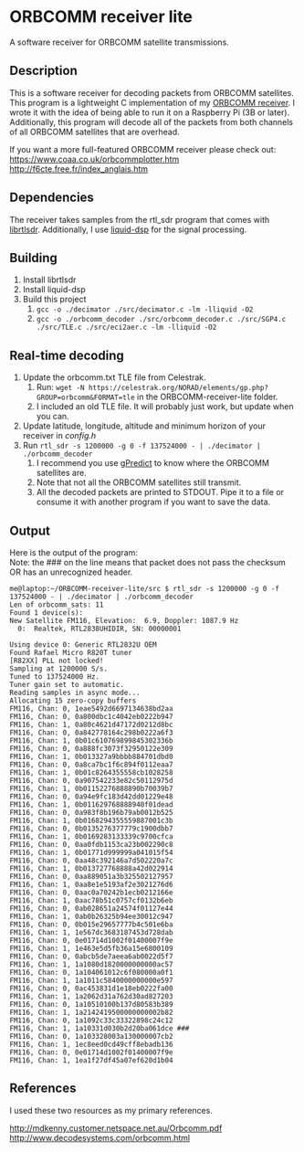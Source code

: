 # ORBCOMM receiver lite  

A software receiver for ORBCOMM satellite transmissions.  

## Description

This is a software receiver for decoding packets from ORBCOMM satellites. This program is 
a lightweight C implementation of my [ORBCOMM receiver]. I wrote it with the idea of 
being able to run it on a Raspberry Pi (3B or later). Additionally, this program will decode
all of the packets from both channels of all ORBCOMM satellites that are overhead.    

If you want a more full-featured ORBCOMM receiver please check out:  
https://www.coaa.co.uk/orbcommplotter.htm  
http://f6cte.free.fr/index_anglais.htm  

[ORBCOMM receiver]: https://github.com/fbieberly/ORBCOMM-receiver  

## Dependencies

The receiver takes samples from the rtl_sdr program that comes with [librtlsdr]. Additionally,
I use [liquid-dsp] for the signal processing.

[librtlsdr]: https://github.com/steve-m/librtlsdr
[liquid-dsp]: https://github.com/jgaeddert/liquid-dsp/

## Building

1. Install librtlsdr
2. Install liquid-dsp
3. Build this project
    1. ```gcc -o ./decimator ./src/decimator.c -lm -lliquid -O2```
    1. ```gcc -o ./orbcomm_decoder ./src/orbcomm_decoder.c ./src/SGP4.c ./src/TLE.c ./src/eci2aer.c -lm -lliquid -O2```

## Real-time decoding
1. Update the orbcomm.txt TLE file from Celestrak.
    1. Run: ```wget -N https://celestrak.org/NORAD/elements/gp.php?GROUP=orbcomm&FORMAT=tle``` in the ORBCOMM-receiver-lite folder.
    1. I included an old TLE file. It will probably just work, but update when you can.
2. Update latitude, longitude, altitude and minimum horizon of your receiver in _config.h_
3. Run ```rtl_sdr -s 1200000 -g 0 -f 137524000 - | ./decimator | ./orbcomm_decoder```
    1. I recommend you use [gPredict] to know where the ORBCOMM satellites are.
    1. Note that not all the ORBCOMM satellites still transmit.
    1. All the decoded packets are printed to STDOUT. Pipe it to a file or consume it with another program if you want to save the data.  
  
[gPredict]: https://github.com/csete/gpredict

## Output  

Here is the output of the program:  
Note: the ### on the line means that packet does not pass the checksum OR has an unrecognized header.  
```
me@laptop:~/ORBCOMM-receiver-lite/src $ rtl_sdr -s 1200000 -g 0 -f 137524000 - | ./decimator | ./orbcomm_decoder 
Len of orbcomm_sats: 11
Found 1 device(s):
New Satellite FM116, Elevation:  6.9, Doppler: 1087.9 Hz
  0:  Realtek, RTL2838UHIDIR, SN: 00000001

Using device 0: Generic RTL2832U OEM
Found Rafael Micro R820T tuner
[R82XX] PLL not locked!
Sampling at 1200000 S/s.
Tuned to 137524000 Hz.
Tuner gain set to automatic.
Reading samples in async mode...
Allocating 15 zero-copy buffers
FM116, Chan: 0, 1eae5492d6697134638bd2aa
FM116, Chan: 0, 0a800dbc1c4042eb0222b947
FM116, Chan: 1, 0a80c4621d47172d0212d8bc
FM116, Chan: 0, 0a842778164c298b0222a6f3
FM116, Chan: 1, 0b01c610769899845302336b
FM116, Chan: 0, 0a888fc3073f32950122e309
FM116, Chan: 1, 0b013327a9bbbb884701dbd0
FM116, Chan: 0, 0a8ca7bc1f6c894f0112eaa7
FM116, Chan: 1, 0b01c8264355558cb1028258
FM116, Chan: 0, 0a907542233e82c50112975d
FM116, Chan: 1, 0b01152276888890b70039b7
FM116, Chan: 0, 0a94e9fc183d42dd01229e48
FM116, Chan: 1, 0b011629768888940f01dead
FM116, Chan: 0, 0a983f8b196b79ab0012b525
FM116, Chan: 1, 0b0168294355559887001c3b
FM116, Chan: 0, 0b0135276377779c1900dbb7
FM116, Chan: 1, 0b0169283133339c9700cfca
FM116, Chan: 0, 0aa0fdb1153ca23b002290c8
FM116, Chan: 1, 0b01771d999999a041015f54
FM116, Chan: 0, 0aa48c392146a7d502220a7c
FM116, Chan: 1, 0b013727768888a42d022914
FM116, Chan: 0, 0aa889051a3b325502127957
FM116, Chan: 1, 0aa8e1e5193af2e3021276d6
FM116, Chan: 0, 0aac0a70242b1ecb0212166e
FM116, Chan: 1, 0aac78b51c0757cf0132b6eb
FM116, Chan: 0, 0ab028651a24574f01127e44
FM116, Chan: 1, 0ab0b26325b94ee30012c947
FM116, Chan: 0, 0b015e29657777b4c501e6ba
FM116, Chan: 1, 1e567dc3683187453d728dab
FM116, Chan: 0, 0e01714d1002f01400007f9e
FM116, Chan: 1, 1e463e5d5fb36a15e6800109
FM116, Chan: 0, 0abcb5de7aeea6ab0022d5f7
FM116, Chan: 1, 1a1080d1820000000000ac57
FM116, Chan: 0, 1a104061012c6f080000a0f1
FM116, Chan: 1, 1a1011c5840000000000e597
FM116, Chan: 0, 0ac453831d1e18eb0222fa00
FM116, Chan: 1, 1a2062d31a762d30ad827203
FM116, Chan: 0, 1a10510100b137d80583b389
FM116, Chan: 1, 1a2142419500000000002b82
FM116, Chan: 0, 1a1092c33c33322898c24c12
FM116, Chan: 1, 1a10331d030b2d20ba061dce ### 
FM116, Chan: 0, 1a103328003a130000007cb2
FM116, Chan: 1, 1ec8eed0cd49cff8ebadb136
FM116, Chan: 0, 0e01714d1002f01400007f9e
FM116, Chan: 1, 1ea1f27df45a07ef620d1b04
```


## References

I used these two resources as my primary references.

http://mdkenny.customer.netspace.net.au/Orbcomm.pdf  
http://www.decodesystems.com/orbcomm.html  
